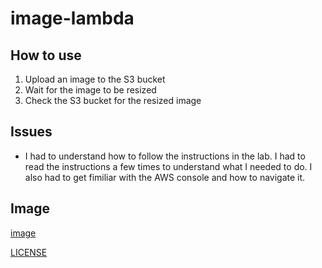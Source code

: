 # image-lambda

## How to use

1. Upload an image to the S3 bucket
2. Wait for the image to be resized
3. Check the S3 bucket for the resized image

## Issues

- I had to understand how to follow the instructions in the lab. I had to read the instructions a few times to understand what I needed to do. I also had to get fimiliar with the AWS console and how to navigate it.

## Image

[image](https://titanaws.s3.us-west-2.amazonaws.com/japan.jpg)

[LICENSE](./LICENSE)

